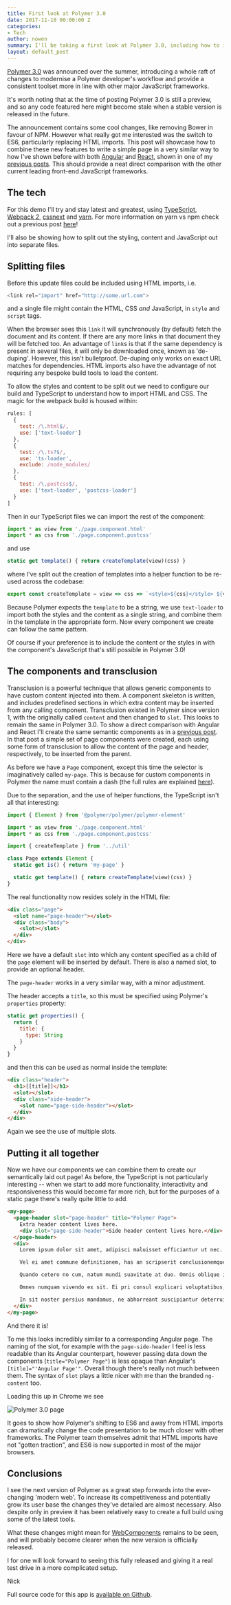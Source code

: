 ```yaml
---
title: First look at Polymer 3.0
date: 2017-11-10 00:00:00 Z
categories:
- Tech
author: nowen
summary: I'll be taking a first look at Polymer 3.0, including how to integrate other technologies, as well as comparing it with other front-end frameworks.
layout: default_post
---
```


[Polymer 3.0](https://www.polymer-project.org/blog/2017-08-22-npm-modules) was announced over the summer, introducing a whole raft of changes to modernise a Polymer developer's workflow and provide a consistent toolset more in line with other major JavaScript frameworks.

It's worth noting that at the time of posting Polymer 3.0 is still a preview, and so any code featured here might become stale when a stable version is released in the future.

The announcement contains some cool changes, like removing Bower in favour of NPM. However what really got me interested was the switch to ES6, particularly replacing HTML imports. This post will showcase how to combine these new features to write a simple page in a very similar way to how I've shown before with both [Angular](https://angular.io/) and [React](https://facebook.github.io/react/), shown in one of my [previous posts](http://blog.scottlogic.com/2017/05/24/creating-semantic-components-in-angular-and-react.html). This should provide a neat direct comparison with the other current leading front-end JavaScript frameworks.

## The tech

For this demo I'll try and stay latest and greatest, using [TypeScript](https://www.typescriptlang.org/), [Webpack 2](https://webpack.js.org/), [cssnext](http://cssnext.io/) and [yarn](https://yarnpkg.com/lang/en/). For more information on yarn vs npm check out a previous post [here](http://blog.scottlogic.com/2017/06/06/does-npm5-deprecate-yarn.html)!

I'll also be showing how to split out the styling, content and JavaScript out into separate files.

## Splitting files

Before this update files could be included using HTML imports, i.e.

~~~javascript
<link rel="import" href="http://some.url.com">
~~~

and a single file might contain the HTML, CSS _and_ JavaScript, in `style` and `script` tags.

When the browser sees this `link` it will synchronously (by default) fetch the document and its content. If there are any more links in that document they will be fetched too. An advantage of `link`s is that if the same dependency is present in several files, it will only be downloaded once, known as 'de-duping'. However, this isn't bulletproof. De-duping only works on exact URL matches for dependencies. HTML imports also have the advantage of not requiring any bespoke build tools to load the content.

To allow the styles and content to be split out we need to configure our build and TypeScript to understand how to import HTML and CSS. The magic for the webpack build is housed within:

~~~javascript
rules: [
  {
    test: /\.html$/,
    use: ['text-loader']
  },
  {
    test: /\.ts?$/,
    use: 'ts-loader',
    exclude: /node_modules/
  },
  {
    test: /\.postcss$/,
    use: ['text-loader', 'postcss-loader']
  }
]
~~~

Then in our TypeScript files we can import the rest of the component:

~~~javascript
import * as view from './page.component.html'
import * as css from './page.component.postcss'
~~~

and use

~~~javascript
static get template() { return createTemplate(view)(css) }
~~~

where I've split out the creation of templates into a helper function to be re-used across the codebase:

~~~javascript
export const createTemplate = view => css => `<style>${css}</style> ${view}`
~~~

Because Polymer expects the `template` to be a string, we use `text-loader` to import both the styles and the content as a single string, and combine them in the template in the appropriate form. Now every component we create can follow the same pattern.

Of course if your preference is to include the content or the styles in with the component's JavaScript that's still possible in Polymer 3.0!

## The components and transclusion

Transclusion is a powerful technique that allows generic components to have custom content injected into them. A component skeleton is written, and includes predefined sections in which extra content may be inserted from any calling component. Transclusion existed in Polymer since version 1, with the originally called `content` and then changed to `slot`. This looks to remain the same in Polymer 3.0. To show a direct comparison with Angular and React I'll create the same semantic components as in a [previous post](http://blog.scottlogic.com/2017/05/24/creating-semantic-components-in-angular-and-react.html). In that post a simple set of page components were created, each using some form of transclusion to allow the content of the page and header, respectively, to be inserted from the parent.

As before we have a `Page` component, except this time the selector is imaginatively called `my-page`. This is because for custom components in Polymer the name must contain a dash (the full rules are explained [here](https://www.polymer-project.org/2.0/docs/devguide/custom-elements)).

Due to the separation, and the use of helper functions, the TypeScript isn't all that interesting:

~~~javascript
import { Element } from '@polymer/polymer/polymer-element'

import * as view from './page.component.html'
import * as css from './page.component.postcss'

import { createTemplate } from '../util'

class Page extends Element {
  static get is() { return 'my-page' }

  static get template() { return createTemplate(view)(css) }
}
~~~

The real functionality now resides solely in the HTML file:

~~~html
<div class="page">
  <slot name="page-header"></slot>
  <div class="body">
    <slot></slot>
  </div>
</div>
~~~

Here we have a default `slot` into which any content specified as a child of the `page` element will be inserted by default. There is also a named slot, to provide an optional header.

The `page-header` works in a very similar way, with a minor adjustment.

The header accepts a `title`, so this must be specified using Polymer's `properties` property:

~~~javascript
static get properties() {
  return {
    title: {
      type: String
    }
  }
}
~~~

and then this can be used as normal inside the template:

~~~html
<div class="header">
  <h1>[[title]]</h1>
  <slot></slot>
  <div class="side-header">
    <slot name="page-side-header"></slot>
  </div>
</div>
~~~

Again we see the use of multiple slots.

## Putting it all together

Now we have our components we can combine them to create our semantically laid out page! As before, the TypeScript is not particularly interesting -- when we start to add more functionality, interactivity and responsiveness this would become far more rich, but for the purposes of a static page there's really quite little to add.

~~~html
<my-page>
  <page-header slot="page-header" title="Polymer Page">
    Extra header content lives here.
    <div slot="page-side-header">Side header content lives here.</div>
  </page-header>
  <div>
    Lorem ipsum dolor sit amet, adipisci maluisset efficiantur ut nec. Ea cum epicuri suscipit appareat. Sit et dico mazim deseruisse, recusabo definitiones mea ne. Ignota accumsan nec ad, cu vel modus senserit dignissim, mel probatus expetenda ei.

    Vel ei amet commune definitionem, has an scripserit conclusionemque. Sit eu autem vivendo ullamcorper, nam an quando partem. Timeam consetetur reprehendunt ut usu, verear singulis mel at. No ius facer partem, vel solum iudico molestiae in. Corrumpit molestiae abhorreant ut per, te magna luptatum sea. At velit labitur vis.

    Quando cetero no cum, natum mundi suavitate at duo. Omnis oblique in cum, eu vix assum nullam. Delicata salutatus ad sit. Vim et veri platonem, per deleniti copiosae singulis id. Vim nobis dicam percipitur id.

    Omnes numquam vivendo ex sit. Ei pri consul explicari voluptatibus, viris vitae te vix. Per meliore repudiandae accommodare id, noster philosophia qui te, ei mei oblique habemus. Dolore epicurei duo no, nam no tamquam eligendi temporibus, ut unum minimum his. Usu et nisl augue.

    In sit noster persius mandamus, ne abhorreant suscipiantur deterruisset sed. Vel cu ceteros imperdiet concludaturque. Has quot definitionem ex. Vel in homero iudicabit euripidis, quo inimicus moderatius ne.
  </div>
</my-page>
~~~

And there it is!

To me this looks incredibly similar to a corresponding Angular page. The naming of the slot, for example with the `page-side-header` I feel is less readable than its Angular counterpart, however passing data down the components (`title="Polymer Page"`) is less opaque than Angular's `[title]="'Angular Page'"`. Overall though there's really not much between them. The syntax of `slot` plays a little nicer with me than the branded `ng-content` too.

Loading this up in Chrome we see

<img src="{{ site.baseurl }}/nowen/assets/polymer3/semantic-components-page-polymer3.jpg" alt="Polymer 3.0 page" />

It goes to show how Polymer's shifting to ES6 and away from HTML imports can dramatically change the code presentation to be much closer with other frameworks. The Polymer team themselves admit that HTML imports have not "gotten traction", and ES6 is now supported in most of the major browsers.

## Conclusions

I see the next version of Polymer as a great step forwards into the ever-changing 'modern web'. To increase its competitiveness and potentially grow its user base the changes they've detailed are almost necessary. Also despite only in preview it has been relatively easy to create a full build using some of the latest tools.

What these changes might mean for [WebComponents](https://www.webcomponents.org/introduction) remains to be seen, and will probably become clearer when the new version is officially released.

I for one will look forward to seeing this fully released and giving it a real test drive in a more complicated setup.


Nick


Full source code for this app is [available on Github](https://github.com/owennw/polymer3-semantic-component).
